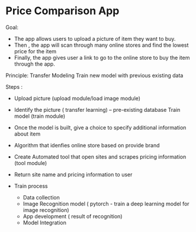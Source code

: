# Price Comparison App #

Goal: 
- The app allows users to upload a picture of item they want to buy. 
- Then , the app will scan through many online stores and find the lowest price for the item
- Finally, the app gives user a link to go to the online store to buy the item through the app.

Principle: Transfer Modeling 
Train new model with previous existing data 

Steps :
- Upload picture (upload module/load image module)
- Identify the picture ( transfer learning) – pre-existing database
Train model (train module)
- Once the model is built, give a choice to specify additional information about item 
- Algorithm that idenfies online store based on provide brand
- Create Automated tool that open sites and scrapes pricing information (tool module)
- Return site name and pricing information to user  

- Train process
   - Data collection
   - Image Recognition model ( pytorch - train a deep learning model for image recognition)
   - App development ( result of recognition)
   - Model Integration
